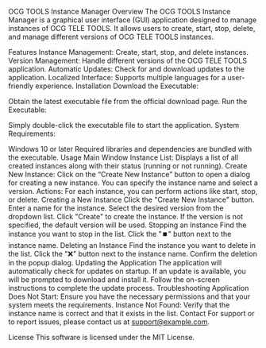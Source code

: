 OCG TOOLS Instance Manager
Overview
The OCG TOOLS Instance Manager is a graphical user interface (GUI) application designed to manage instances of OCG TELE TOOLS. It allows users to create, start, stop, delete, and manage different versions of OCG TELE TOOLS instances.

Features
Instance Management: Create, start, stop, and delete instances.
Version Management: Handle different versions of the OCG TELE TOOLS application.
Automatic Updates: Check for and download updates to the application.
Localized Interface: Supports multiple languages for a user-friendly experience.
Installation
Download the Executable:

Obtain the latest executable file from the official download page.
Run the Executable:

Simply double-click the executable file to start the application.
System Requirements:

Windows 10 or later
Required libraries and dependencies are bundled with the executable.
Usage
Main Window
Instance List: Displays a list of all created instances along with their status (running or not running).
Create New Instance: Click on the “Create New Instance” button to open a dialog for creating a new instance. You can specify the instance name and select a version.
Actions: For each instance, you can perform actions like start, stop, or delete.
Creating a New Instance
Click the "Create New Instance" button.
Enter a name for the instance.
Select the desired version from the dropdown list.
Click "Create" to create the instance. If the version is not specified, the default version will be used.
Stopping an Instance
Find the instance you want to stop in the list.
Click the "⏹️" button next to the instance name.
Deleting an Instance
Find the instance you want to delete in the list.
Click the "❌" button next to the instance name.
Confirm the deletion in the popup dialog.
Updating the Application
The application will automatically check for updates on startup.
If an update is available, you will be prompted to download and install it.
Follow the on-screen instructions to complete the update process.
Troubleshooting
Application Does Not Start: Ensure you have the necessary permissions and that your system meets the requirements.
Instance Not Found: Verify that the instance name is correct and that it exists in the list.
Contact
For support or to report issues, please contact us at support@example.com.

License
This software is licensed under the MIT License.

